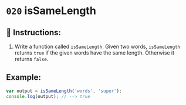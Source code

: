 # `020` isSameLength

## 📝 Instructions: 

1. Write a function called `isSameLength`. Given two words, `isSameLength` returns `true` if the given words have the same length. Otherwise it returns `false`.

## Example:

```Javascript
var output = isSameLength('words', 'super');
console.log(output); // --> true
```